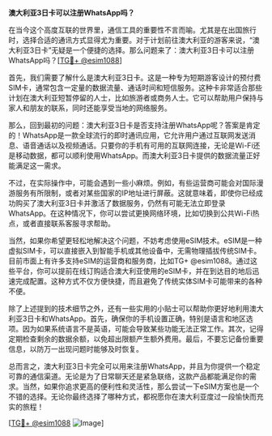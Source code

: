 **澳大利亚3日卡可以注册WhatsApp吗？**

在当今这个高度互联的世界里，通信工具的重要性不言而喻。尤其是在出国旅行时，选择合适的通讯方式显得尤为重要。对于计划前往澳大利亚的游客来说，“澳大利亚3日卡”无疑是一个便捷的选择。那么问题来了：澳大利亚3日卡可以注册WhatsApp吗？[[TG💪+ @esim1088](https://t.me/s/esim1088)]

首先，我们需要了解什么是澳大利亚3日卡。这是一种专为短期游客设计的预付费SIM卡，通常包含一定量的数据流量、通话时间和短信服务。这种卡非常适合那些计划在澳大利亚短暂停留的人士，比如旅游者或商务人士。它可以帮助用户保持与家人和朋友的联系，同时还能享受当地的网络服务。

那么，回到最初的问题：澳大利亚3日卡是否支持注册WhatsApp呢？答案是肯定的！WhatsApp是一款全球流行的即时通讯应用，它允许用户通过互联网发送消息、语音通话以及视频通话。只要你的手机有可用的互联网连接，无论是Wi-Fi还是移动数据，都可以顺利使用WhatsApp。而澳大利亚3日卡提供的数据流量正好能满足这一需求。

不过，在实际操作中，可能会遇到一些小麻烦。例如，有些运营商可能会对国际漫游服务有所限制，或者对某些国家的IP地址进行屏蔽。这就意味着，即使你已经成功购买了澳大利亚3日卡并激活了数据服务，仍然有可能无法立即登录WhatsApp。在这种情况下，你可以尝试更换网络环境，比如切换到公共Wi-Fi热点，或者直接联系客服寻求帮助。

当然，如果你希望更轻松地解决这个问题，不妨考虑使用eSIM技术。eSIM是一种虚拟SIM卡，可以直接嵌入到智能手机或其他设备中，无需物理插拔传统SIM卡。目前市面上有许多支持eSIM的运营商和服务商，比如TG+ @esim1088。通过这些平台，你可以提前在线订购适合澳大利亚使用的eSIM卡，并在到达目的地后迅速完成配置。这种方式不仅方便快捷，而且避免了传统实体SIM卡可能带来的各种不便。

除了上述提到的技术细节之外，还有一些实用的小贴士可以帮助你更好地利用澳大利亚3日卡和WhatsApp。首先，确保你的手机设置正确，特别是语言和地区选项。因为如果系统语言不是英语，可能会导致某些功能无法正常工作。其次，记得定期检查剩余的数据余额，以免超出限额产生额外费用。最后，不要忘记备份重要信息，以防万一出现问题时能够及时恢复。

总而言之，澳大利亚3日卡完全可以用来注册WhatsApp，并且为你提供一个稳定可靠的通信渠道。无论是为了日常聊天还是紧急联络，这款产品都能满足你的需求。当然，如果你追求更高的便利性和灵活性，那么尝试一下eSIM方案也是一个不错的选择。无论你最终选择了哪种方式，都祝愿你在澳大利亚度过一段愉快而充实的旅程！

[[TG💪+ @esim1088](https://t.me/s/esim1088) ![Image](https://i.postimg.cc/4NQfJmqS/Snipaste-2025-05-13-00-14-12.png)]